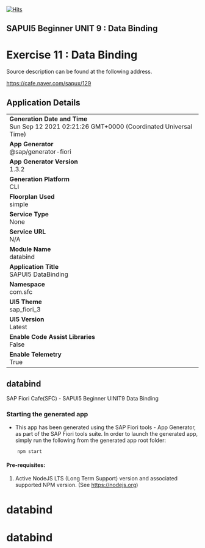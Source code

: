 [![Hits](https://hits.seeyoufarm.com/api/count/incr/badge.svg?url=https%3A%2F%2Fgithub.com%2FnavercafeSFC%2Fhit-counter&count_bg=%2379C83D&title_bg=%23555555&icon=&icon_color=%23E7E7E7&title=hits&edge_flat=false)](https://hits.seeyoufarm.com)

## SAPUI5 Beginner UNIT 9 : Data Binding

# Exercise 11 :  Data Binding

Source description can be found at the following address.

https://cafe.naver.com/sapux/129
 
## Application Details
|               |
| ------------- |
|**Generation Date and Time**<br>Sun Sep 12 2021 02:21:26 GMT+0000 (Coordinated Universal Time)|
|**App Generator**<br>@sap/generator-fiori|
|**App Generator Version**<br>1.3.2|
|**Generation Platform**<br>CLI|
|**Floorplan Used**<br>simple|
|**Service Type**<br>None|
|**Service URL**<br>N/A
|**Module Name**<br>databind|
|**Application Title**<br>SAPUI5 DataBinding|
|**Namespace**<br>com.sfc|
|**UI5 Theme**<br>sap_fiori_3|
|**UI5 Version**<br>Latest|
|**Enable Code Assist Libraries**<br>False|
|**Enable Telemetry**<br>True|

## databind

SAP Fiori Cafe(SFC) - SAPUI5 Beginner UINIT9 Data Binding

### Starting the generated app

-   This app has been generated using the SAP Fiori tools - App Generator, as part of the SAP Fiori tools suite.  In order to launch the generated app, simply run the following from the generated app root folder:

```
    npm start
```

#### Pre-requisites:

1. Active NodeJS LTS (Long Term Support) version and associated supported NPM version.  (See https://nodejs.org)


# databind
# databind
